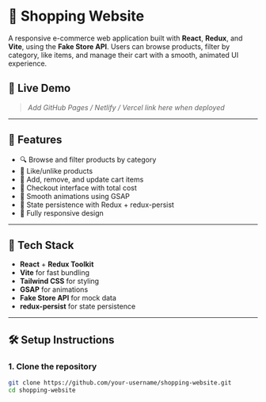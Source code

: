 # 🛒 Shopping Website

A responsive e-commerce web application built with **React**, **Redux**, and **Vite**, using the **Fake Store API**. Users can browse products, filter by category, like items, and manage their cart with a smooth, animated UI experience.

## 🔗 Live Demo

> _Add GitHub Pages / Netlify / Vercel link here when deployed_

---

## 🚀 Features

- 🔍 Browse and filter products by category
- 🧡 Like/unlike products
- 🛒 Add, remove, and update cart items
- 🧾 Checkout interface with total cost
- 🎨 Smooth animations using GSAP
- 💾 State persistence with Redux + redux-persist
- 🧪 Fully responsive design

---

## 🧰 Tech Stack

- **React** + **Redux Toolkit**
- **Vite** for fast bundling
- **Tailwind CSS** for styling
- **GSAP** for animations
- **Fake Store API** for mock data
- **redux-persist** for state persistence

---

## 🛠️ Setup Instructions

### 1. Clone the repository
```bash
git clone https://github.com/your-username/shopping-website.git
cd shopping-website
